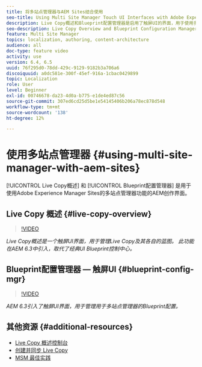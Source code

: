 ```yaml
---
title: 将多站点管理器与AEM Sites结合使用
seo-title: Using Multi Site Manager Touch UI Interfaces with Adobe Experience Manager
description: Live Copy概述和Blueprint配置管理器是启用了触屏UI的界面，用于使用多站点管理器。
seo-description: Live Copy Overview and Blueprint Configuration Manager are Touch UI Enabled interfaces for working with Multi Site Manager with Adobe Experience Manager.
feature: Multi Site Manager
topics: localization, authoring, content-architecture
audience: all
doc-type: feature video
activity: use
version: 6.4, 6.5
uuid: 76f295d0-78dd-429c-9129-9182b3a706a6
discoiquuid: a0dc581e-300f-45ef-916a-1cbac0429899
topic: Localization
role: User
level: Beginner
exl-id: 00746678-da23-4d0a-b775-e1de4ed87c56
source-git-commit: 307ed6cd25d5be1e54145406b206a78ec878d548
workflow-type: tm+mt
source-wordcount: '138'
ht-degree: 12%

---
```


# 使用多站点管理器 {#using-multi-site-manager-with-aem-sites}

[!UICONTROL Live Copy概述] 和 [!UICONTROL Blueprint配置管理器] 是用于使用Adobe Experience Manager Sites的多站点管理器功能的AEM创作界面。

## Live Copy 概述 {#live-copy-overview}

>[!VIDEO](https://video.tv.adobe.com/v/17054/?quality=9&learn=on)

*Live Copy概述是一个触屏UI界面，用于管理Live Copy及其各自的蓝图。 此功能在AEM 6.3中引入，取代了经典UI Blueprint控制中心。*

## Blueprint配置管理器 — 触屏UI {#blueprint-config-mgr}

>[!VIDEO](https://video.tv.adobe.com/v/17056/?quality=9&learn=on)

*AEM 6.3引入了触屏UI界面，用于管理用于多站点管理器的Blueprint配置。*

## 其他资源 {#additional-resources}

* [Live Copy 概述控制台](https://helpx.adobe.com/experience-manager/6-5/sites/administering/using/msm-livecopy-overview.html)
* [创建并同步 Live Copy](https://helpx.adobe.com/experience-manager/6-5/sites/administering/using/msm-livecopy.html)
* [MSM 最佳实践](https://helpx.adobe.com/experience-manager/6-5/sites/administering/using/msm-best-practices.html)

